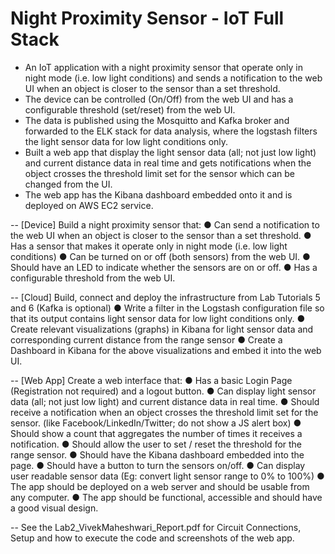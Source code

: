 # Night Proximity Sensor - IoT Full Stack

- An IoT application with a night proximity sensor that operate only in night mode (i.e. low light conditions) and sends a notification to the web UI when an object is closer to the sensor than a set threshold.
- The device can be controlled (On/Off) from the web UI and has a configurable threshold (set/reset) from the web UI.
- The data is published using the Mosquitto and Kafka broker and forwarded to the ELK stack for data analysis, where the logstash filters the light sensor data for low light conditions only. 
- Built a web app that display the light sensor data (all; not just low light) and current distance data in real time and gets notifications when the object crosses the threshold limit set for the sensor which can be changed from the UI. 
- The web app has the Kibana dashboard embedded onto it and is deployed on AWS EC2 service.


-- [Device] Build a night proximity sensor that:
● Can send a notification to the web UI when an object is closer to the sensor than a set threshold.
● Has a sensor that makes it operate only in night mode (i.e. low light conditions)
● Can be turned on or off (both sensors) from the web UI.
● Should have an LED to indicate whether the sensors are on or off.
● Has a configurable threshold from the web UI.

-- [Cloud] Build, connect and deploy the infrastructure from Lab Tutorials 5 and 6 (Kafka is optional)
● Write a filter in the Logstash configuration file so that its output contains light sensor data for low light conditions only.
● Create relevant visualizations (graphs) in Kibana for light sensor data and corresponding current distance from the range sensor
● Create a Dashboard in Kibana for the above visualizations and embed it into the web UI.

-- [Web App] Create a web interface that:
● Has a basic Login Page (Registration not required) and a logout button.
● Can display light sensor data (all; not just low light) and current distance data in real time.
● Should receive a notification when an object crosses the threshold limit set for the sensor. (like Facebook/LinkedIn/Twitter; do not show a JS alert box)
● Should show a count that aggregates the number of times it receives a notification.
● Should allow the user to set / reset the threshold for the range sensor.
● Should have the Kibana dashboard embedded into the page.
● Should have a button to turn the sensors on/off.
● Can display user readable sensor data (Eg: convert light sensor range to 0% to 100%)
● The app should be deployed on a web server and should be usable from any computer.
● The app should be functional, accessible and should have a good visual design.


-- See the Lab2_VivekMaheshwari_Report.pdf for Circuit Connections, Setup and how to execute the code and screenshots of the web app.
